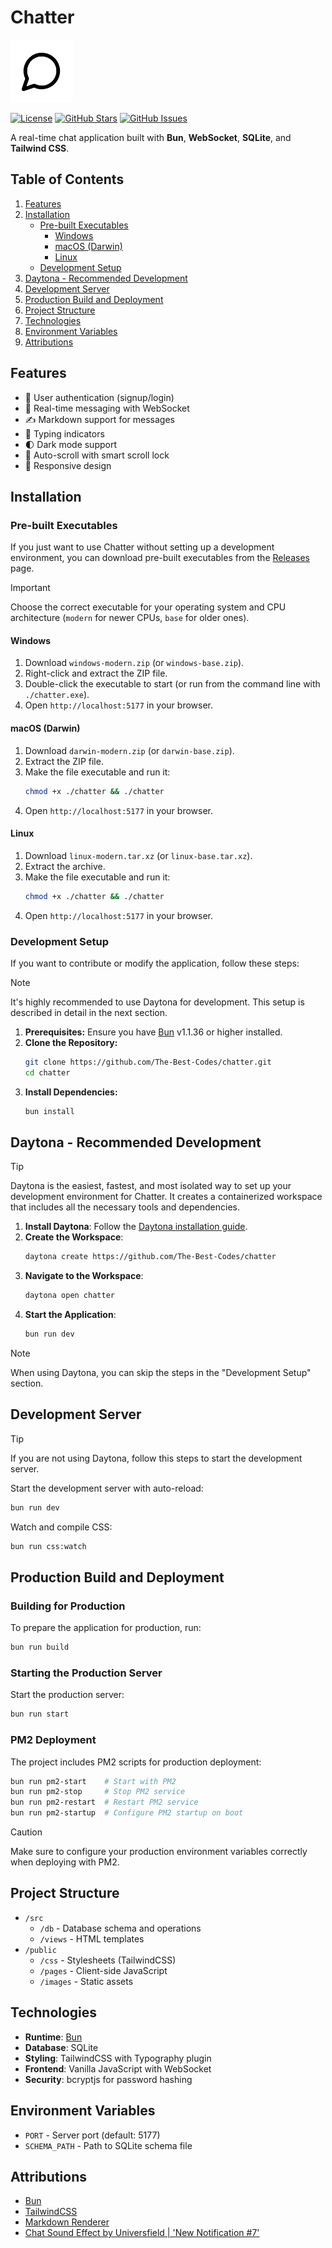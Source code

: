 # Chatter

<img src="./public/favicon/apple-touch-icon.png" alt="chatter icon" for="cover" width="100" />

[![License](https://img.shields.io/github/license/The-Best-Codes/chatter)](https://github.com/The-Best-Codes/chatter/blob/main/LICENSE)
[![GitHub Stars](https://img.shields.io/github/stars/The-Best-Codes/chatter?style=social)](https://github.com/The-Best-Codes/chatter/stargazers)
[![GitHub Issues](https://img.shields.io/github/issues/The-Best-Codes/chatter)](https://github.com/The-Best-Codes/chatter/issues)

A real-time chat application built with **Bun**, **WebSocket**, **SQLite**, and **Tailwind CSS**.

## Table of Contents

1.  [Features](#features)
2.  [Installation](#installation)
    - [Pre-built Executables](#pre-built-executables)
      - [Windows](#windows)
      - [macOS (Darwin)](#macos-darwin)
      - [Linux](#linux)
    - [Development Setup](#development-setup)
3.  [Daytona - Recommended Development](#daytona---recommended-development)
4.  [Development Server](#development-server)
5.  [Production Build and Deployment](#production-build-and-deployment)
6.  [Project Structure](#project-structure)
7.  [Technologies](#technologies)
8.  [Environment Variables](#environment-variables)
9.  [Attributions](#attributions)

## Features

- 🔐 User authentication (signup/login)
- 💬 Real-time messaging with WebSocket
- ✍️ Markdown support for messages
- 📝 Typing indicators
- 🌓 Dark mode support
- 🔄 Auto-scroll with smart scroll lock
- 📱 Responsive design

## Installation

### Pre-built Executables

If you just want to use Chatter without setting up a development environment, you can download pre-built executables from the [Releases](https://github.com/The-Best-Codes/chatter/releases/latest) page.

> [!IMPORTANT]
> Choose the correct executable for your operating system and CPU architecture (`modern` for newer CPUs, `base` for older ones).

#### Windows

1.  Download `windows-modern.zip` (or `windows-base.zip`).
2.  Right-click and extract the ZIP file.
3.  Double-click the executable to start (or run from the command line with `./chatter.exe`).
4.  Open `http://localhost:5177` in your browser.

#### macOS (Darwin)

1.  Download `darwin-modern.zip` (or `darwin-base.zip`).
2.  Extract the ZIP file.
3.  Make the file executable and run it:
    ```bash
    chmod +x ./chatter && ./chatter
    ```
4.  Open `http://localhost:5177` in your browser.

#### Linux

1.  Download `linux-modern.tar.xz` (or `linux-base.tar.xz`).
2.  Extract the archive.
3.  Make the file executable and run it:
    ```bash
    chmod +x ./chatter && ./chatter
    ```
4.  Open `http://localhost:5177` in your browser.

### Development Setup

If you want to contribute or modify the application, follow these steps:

> [!NOTE]
> It's highly recommended to use Daytona for development. This setup is described in detail in the next section.

1.  **Prerequisites:** Ensure you have [Bun](https://bun.sh) v1.1.36 or higher installed.
2.  **Clone the Repository:**
    ```bash
    git clone https://github.com/The-Best-Codes/chatter.git
    cd chatter
    ```
3.  **Install Dependencies:**
    ```bash
    bun install
    ```

## Daytona - Recommended Development

> [!TIP]
> Daytona is the easiest, fastest, and most isolated way to set up your development environment for Chatter. It creates a containerized workspace that includes all the necessary tools and dependencies.

1.  **Install Daytona**: Follow the [Daytona installation guide](https://www.daytona.io/docs/installation/installation/).
2.  **Create the Workspace**:
    ```bash
    daytona create https://github.com/The-Best-Codes/chatter
    ```
3.  **Navigate to the Workspace**:
    ```bash
    daytona open chatter
    ```
4.  **Start the Application**:
    ```bash
    bun run dev
    ```

> [!NOTE]
> When using Daytona, you can skip the steps in the "Development Setup" section.

## Development Server

> [!TIP]
> If you are not using Daytona, follow this steps to start the development server.

Start the development server with auto-reload:

```bash
bun run dev
```

Watch and compile CSS:

```bash
bun run css:watch
```

## Production Build and Deployment

### Building for Production

To prepare the application for production, run:

```bash
bun run build
```

### Starting the Production Server

Start the production server:

```bash
bun run start
```

### PM2 Deployment

The project includes PM2 scripts for production deployment:

```bash
bun run pm2-start    # Start with PM2
bun run pm2-stop     # Stop PM2 service
bun run pm2-restart  # Restart PM2 service
bun run pm2-startup  # Configure PM2 startup on boot
```

> [!CAUTION]
> Make sure to configure your production environment variables correctly when deploying with PM2.

## Project Structure

- `/src`
  - `/db` - Database schema and operations
  - `/views` - HTML templates
- `/public`
  - `/css` - Stylesheets (TailwindCSS)
  - `/pages` - Client-side JavaScript
  - `/images` - Static assets

## Technologies

- **Runtime**: [Bun](https://bun.sh)
- **Database**: SQLite
- **Styling**: TailwindCSS with Typography plugin
- **Frontend**: Vanilla JavaScript with WebSocket
- **Security**: bcryptjs for password hashing

## Environment Variables

- `PORT` - Server port (default: 5177)
- `SCHEMA_PATH` - Path to SQLite schema file

## Attributions

- [Bun](https://bun.sh)
- [TailwindCSS](https://tailwindcss.com/)
- [Markdown Renderer](https://marked.js.org/)
- [Chat Sound Effect by Universfield | 'New Notification #7'](https://pixabay.com/collections/interface-sounds-23710620/)
